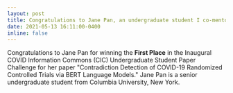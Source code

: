 ```yaml
---
layout: post
title: Congratulations to Jane Pan, an undergraduate student I co-mentored, for winning the First Place in the Inaugural COVID Information Commons (CIC) Undergraduate Student Paper Challenge for her paper "Contradiction Detection of COVID-19 Randomized Controlled Trials via BERT Language Models." 
date: 2021-05-13 16:11:00-0400
inline: false
---
```


Congratulations to Jane Pan for winning the <b>First Place</b> in the Inaugural COVID Information Commons (CIC) Undergraduate Student Paper Challenge for her paper "Contradiction Detection of COVID-19 Randomized Controlled Trials via BERT Language Models." 
Jane Pan is a senior undergraduate student from Columbia University, New York. 
